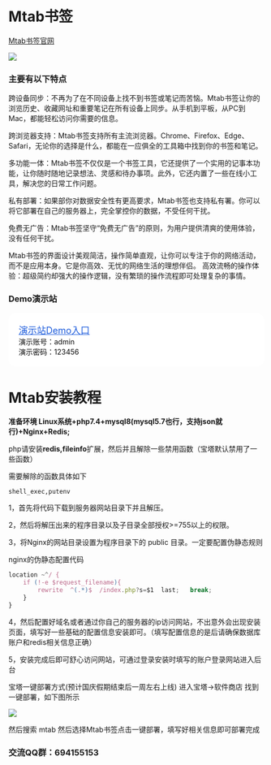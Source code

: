 # Mtab书签

[Mtab书签官网](https://mtab.cc)

![](https://cn.mcecy.com/image/20231010/e738fe3a7db1a6323f8146830d835aab.jpg)


### 主要有以下特点

跨设备同步：不再为了在不同设备上找不到书签或笔记而苦恼。Mtab书签让你的浏览历史、收藏网址和重要笔记在所有设备上同步。从手机到平板，从PC到Mac，都能轻松访问你需要的信息。

跨浏览器支持：Mtab书签支持所有主流浏览器。Chrome、Firefox、Edge、Safari，无论你的选择是什么，都能在一应俱全的工具箱中找到你的书签和笔记。

多功能一体：Mtab书签不仅仅是一个书签工具，它还提供了一个实用的记事本功能，让你随时随地记录想法、灵感和待办事项。此外，它还内置了一些在线小工具，解决您的日常工作问题。

私有部署：如果部你对数据安全性有更高要求，Mtab书签也支持私有署。你可以将它部署在自己的服务器上，完全掌控你的数据，不受任何干扰。

免费无广告：Mtab书签坚守“免费无广告”的原则，为用户提供清爽的使用体验，没有任何干扰。

Mtab书签的界面设计美观简洁，操作简单直观，让你可以专注于你的网络活动，而不是应用本身。它是你高效、无忧的网络生活的理想伴侣。
高效流畅的操作体验：超级简约却强大的操作逻辑，没有繁琐的操作流程即可处理复杂的事情。

### Demo演示站

<div style="background: #ffffff;border-radius: 15px;padding: 20px;color:#0e0e0e;">
<a href="https://demo.mtab.cc" style="font-size: 18px;color: #1d5cdc">演示站Demo入口</a>
<br/>
演示账号：admin
<br/>
演示密码：123456
</div>


# Mtab安装教程

**准备环境 Linux系统+php7.4+mysql8(mysql5.7也行，支持json就行)+Nginx+Redis;**

php请安装**redis,fileinfo**扩展，然后并且解除一些禁用函数（宝塔默认禁用了一些函数）

需要解除的函数具体如下

`shell_exec,putenv`

1，首先将代码下载到服务器网站目录下并且解压。

2，然后将解压出来的程序目录以及子目录全部授权>=755以上的权限。

3，将Nginx的网站目录设置为程序目录下的 public 目录。一定要配置伪静态规则

nginx的伪静态配置代码

``` javascript
location ~^/ {
    if (!-e $request_filename){
        rewrite  ^(.*)$  /index.php?s=$1  last;   break;
    }
}
```
4，然后配置好域名或者通过你自己的服务器的ip访问网站，不出意外会出现安装 页面，填写好一些基础的配置信息安装即可。（填写配置信息的是后请确保数据库账户和redis相关信息正确）

5，安装完成后即可舒心访问网站，可通过登录安装时填写的账户登录网站进入后台


宝塔一键部署方式(预计国庆假期结束后一周左右上线)
进入宝塔->软件商店 找到一键部署，如下图所示

![](https://blog.mtab.cc/uploads/20230930/8e631b580f07edcb84dd4ec5a7aa4823.png)


然后搜索 mtab 然后选择Mtab书签点击一键部署，填写好相关信息即可部署完成

### 交流QQ群：694155153

